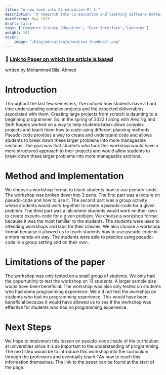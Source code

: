 ```yaml
---
title: "A new look into CS education Pt 1."
description: "A research into CS education and learning software better"
dateString: May 2023
draft: false
tags: ["Computer Science Education", "User Interface","Learning"]
weight: 101
cover:
    image: "/blog/education/education_thumbnail.png"
---
```


### 🔗 [Link to Paper on which the article is based](https://drive.google.com/file/d/1O_CrkZVaEQdYQXafxaU4QfoX_RFyuEPN/view?usp=sharing)

written by Mohammed Bilal Ahmed

# Introduction
Throughout the last few semesters, I've noticed how students have a hard time understanding complex projects and the expected deliverables associated with them. Creating large projects from scratch is daunting to a beginning programmer. 
So, in the spring of 2023 I along with Alex Ng and Seth Rogers worked on a way to help students break down complex projects and teach them how to code using different planning methods. Pseudo-code provides a way to create and understand code and allows students to break down these larger problems into more manageable sections. 
The goal was that students who took this workshop would have a more structured approach to their projects and would allow students to break down these larger problems into more manageable sections.

# Method and Implementation
We choose a workshop format to teach students how to use pseudo-code. The workshop was broken down into 3 parts. The first part was a lecture on pseudo-code and how to use it. The second part was a group activity where students would work together to create a pseudo-code for a given problem. The third part was a lab where students would work on their own to create pseudo-code for a given problem.
We choose a workshop format because it was the most familiar to the students. The students were used to attending workshops and labs for their classes. We also choose a workshop format because it allowed us to teach students how to use pseudo-code in a more hands-on way. The students were able to practice using pseudo-code in a group setting and on their own.
# Limitations of the paper
The workshop was only tested on a small group of students. We only had the oppurtunirty to test the workshop on 10 students. A larger sample size would have been beneficial. The workshop was also only tested on students who had some programming experience. We did not test the workshop on students who had no programming experience. This would have been beneficial because it would have allowed us to see if the workshop was effective for students who had no programming experience. 
# Next Steps
We hope to implement this lesson on pseudo-code inside of the curriculum at universities since it is so important to the understanding of programming. The next step would be to introduce this workshop into the curriculum through the professors and eventually teach TAs how to teach this information themselves.
The link to the paper can be found at the start of the page.